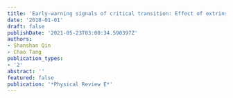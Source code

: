 ```yaml
---
title: 'Early-warning signals of critical transition: Effect of extrinsic noise'
date: '2018-01-01'
draft: false 
publishDate: '2021-05-23T03:00:34.590397Z'
authors:
- Shanshan Qin
- Chao Tang
publication_types:
- '2'
abstract: ''
featured: false
publication: '*Physical Review E*'
---
```


